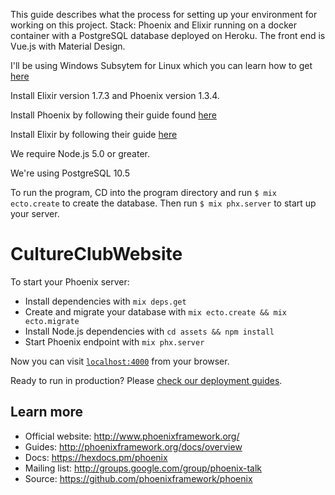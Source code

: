 This guide describes what the process for setting up your environment for working on this project.
Stack: Phoenix and Elixir running on a docker container with a PostgreSQL database deployed on Heroku. The front end is Vue.js with Material Design.


I'll be using Windows Subsytem for Linux which you can learn how to get [here](https://docs.microsoft.com/en-us/windos/wsl/install-win10)

Install Elixir version 1.7.3 and Phoenix version 1.3.4.

Install Phoenix by following their guide found [here](https://hexdocs.pm/phoenix/installation.html#content)

Install Elixir by following their guide [here](https://elixir-lang.org/install.html)

We require Node.js 5.0 or greater.

We're using PostgreSQL 10.5

To run the program, CD into the program directory and run `$ mix ecto.create` to create the database.
Then run `$ mix phx.server` to start up your server.

# CultureClubWebsite

To start your Phoenix server:

  * Install dependencies with `mix deps.get`
  * Create and migrate your database with `mix ecto.create && mix ecto.migrate`
  * Install Node.js dependencies with `cd assets && npm install`
  * Start Phoenix endpoint with `mix phx.server`

Now you can visit [`localhost:4000`](http://localhost:4000) from your browser.

Ready to run in production? Please [check our deployment guides](http://www.phoenixframework.org/docs/deployment).

## Learn more

  * Official website: http://www.phoenixframework.org/
  * Guides: http://phoenixframework.org/docs/overview
  * Docs: https://hexdocs.pm/phoenix
  * Mailing list: http://groups.google.com/group/phoenix-talk
  * Source: https://github.com/phoenixframework/phoenix
